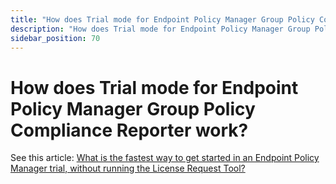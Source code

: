 ```yaml
---
title: "How does Trial mode for Endpoint Policy Manager Group Policy Compliance Reporter work?"
description: "How does Trial mode for Endpoint Policy Manager Group Policy Compliance Reporter work?"
sidebar_position: 70
---
```


# How does Trial mode for Endpoint Policy Manager Group Policy Compliance Reporter work?

See this
article: [What is the fastest way to get started in an Endpoint Policy Manager trial, without running the License Request Tool?](/docs/endpointpolicymanager/knowledgebase/licensing/knowledgebase/requestingall/trial.md)
